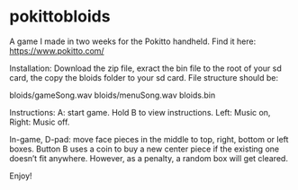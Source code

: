 # pokittobloids
A game I made in two weeks for the Pokitto handheld. Find it here: https://www.pokitto.com/

Installation:
Download the zip file, exract the bin file to the root of your sd card, the copy the bloids folder to your sd card. File structure should be:

bloids/gameSong.wav
bloids/menuSong.wav
bloids.bin

Instructions:
A: start game. Hold B to view instructions. Left: Music on, Right: Music off.

In-game, D-pad: move face pieces in the middle to top, right, bottom or left boxes. Button B uses a coin to buy a new center piece if the existing one doesn’t fit anywhere. However, as a penalty, a random box will get cleared.

Enjoy!
